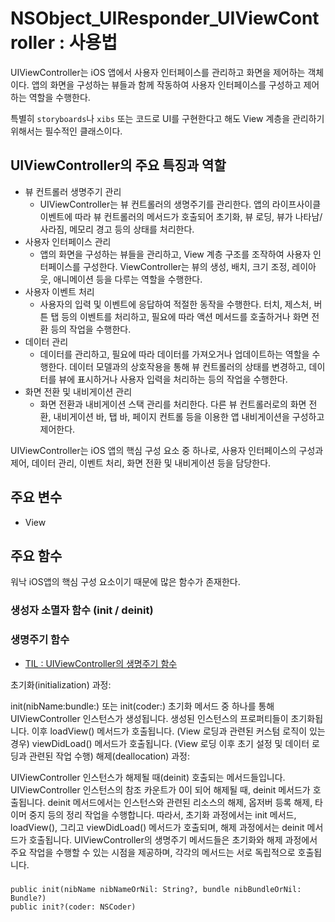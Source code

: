 # NSObject_UIResponder_UIViewController : 사용법

UIViewController는 iOS 앱에서 사용자 인터페이스를 관리하고 화면을 제어하는 객체이다. 앱의 화면을 구성하는 뷰들과 함께 작동하여 사용자 인터페이스를 구성하고 제어하는 역할을 수행한다.

특별히 `storyboards`나 `xibs` 또는 코드로 UI를 구현한다고 해도 View 계층을 관리하기 위해서는 필수적인 클래스이다.

## UIViewController의 주요 특징과 역할

- 뷰 컨트롤러 생명주기 관리
    - UIViewController는 뷰 컨트롤러의 생명주기를 관리한다. 앱의 라이프사이클 이벤트에 따라 뷰 컨트롤러의 메서드가 호출되어 초기화, 뷰 로딩, 뷰가 나타남/사라짐, 메모리 경고 등의 상태를 처리한다.
- 사용자 인터페이스 관리
    - 앱의 화면을 구성하는 뷰들을 관리하고, View 계층 구조를 조작하여 사용자 인터페이스를 구성한다. ViewController는 뷰의 생성, 배치, 크기 조정, 레이아웃, 애니메이션 등을 다루는 역할을 수행한다.
- 사용자 이벤트 처리
    - 사용자의 입력 및 이벤트에 응답하여 적절한 동작을 수행한다. 터치, 제스처, 버튼 탭 등의 이벤트를 처리하고, 필요에 따라 액션 메서드를 호출하거나 화면 전환 등의 작업을 수행한다.
- 데이터 관리
    - 데이터를 관리하고, 필요에 따라 데이터를 가져오거나 업데이트하는 역할을 수행한다. 데이터 모델과의 상호작용을 통해 뷰 컨트롤러의 상태를 변경하고, 데이터를 뷰에 표시하거나 사용자 입력을 처리하는 등의 작업을 수행한다.
- 화면 전환 및 내비게이션 관리
    - 화면 전환과 내비게이션 스택 관리를 처리한다. 다른 뷰 컨트롤러로의 화면 전환, 내비게이션 바, 탭 바, 페이지 컨트롤 등을 이용한 앱 내비게이션을 구성하고 제어한다.
    
UIViewController는 iOS 앱의 핵심 구성 요소 중 하나로, 사용자 인터페이스의 구성과 제어, 데이터 관리, 이벤트 처리, 화면 전환 및 내비게이션 등을 담당한다.

## 주요 변수
- View

## 주요 함수
워낙 iOS앱의 핵심 구성 요소이기 때문에 많은 함수가 존재한다.
### 생성자 소멸자 함수 (init / deinit)


### 생명주기 함수
- [TIL : UIViewController의 생명주기 함수](https://github.com/isGeekCode/TIL/blob/main/Mobile-IOS/NSObject_UIResponder_UIViewController_lifeCycle.md)

초기화(initialization) 과정:

init(nibName:bundle:) 또는 init(coder:) 초기화 메서드 중 하나를 통해 UIViewController 인스턴스가 생성됩니다.
생성된 인스턴스의 프로퍼티들이 초기화됩니다.
이후 loadView() 메서드가 호출됩니다. (View 로딩과 관련된 커스텀 로직이 있는 경우)
viewDidLoad() 메서드가 호출됩니다. (View 로딩 이후 초기 설정 및 데이터 로딩과 관련된 작업 수행)
해제(deallocation) 과정:

UIViewController 인스턴스가 해제될 때(deinit) 호출되는 메서드들입니다.
UIViewController 인스턴스의 참조 카운트가 0이 되어 해제될 때, deinit 메서드가 호출됩니다.
deinit 메서드에서는 인스턴스와 관련된 리소스의 해제, 옵저버 등록 해제, 타이머 중지 등의 정리 작업을 수행합니다.
따라서, 초기화 과정에서는 init 메서드, loadView(), 그리고 viewDidLoad() 메서드가 호출되며, 해제 과정에서는 deinit 메서드가 호출됩니다. UIViewController의 생명주기 메서드들은 초기화와 해제 과정에서 주요 작업을 수행할 수 있는 시점을 제공하며, 각각의 메서드는 서로 독립적으로 호출됩니다.






### 
    public init(nibName nibNameOrNil: String?, bundle nibBundleOrNil: Bundle?)
    public init?(coder: NSCoder)
